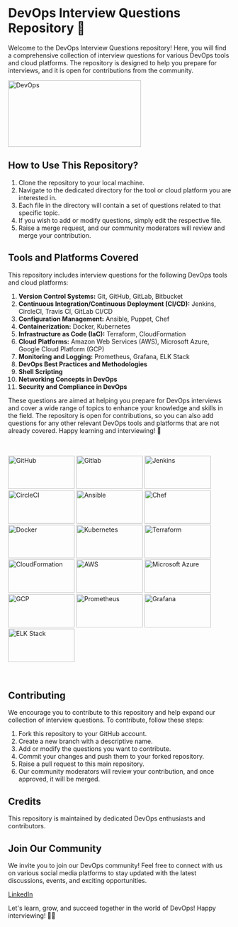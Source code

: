 # DevOps Interview Questions Repository 🚀

Welcome to the DevOps Interview Questions repository! Here, you will find a comprehensive collection of interview questions for various DevOps tools and cloud platforms. The repository is designed to help you prepare for interviews, and it is open for contributions from the community.

<img src="https://upload.wikimedia.org/wikipedia/commons/thumb/0/05/Devops-toolchain.svg/1280px-Devops-toolchain.svg.png" alt="DevOps" height="150" width="300">


## How to Use This Repository?

1. Clone the repository to your local machine.
2. Navigate to the dedicated directory for the tool or cloud platform you are interested in.
3. Each file in the directory will contain a set of questions related to that specific topic.
4. If you wish to add or modify questions, simply edit the respective file.
5. Raise a merge request, and our community moderators will review and merge your contribution.

## Tools and Platforms Covered

This repository includes interview questions for the following DevOps tools and cloud platforms:

1. **Version Control Systems:** Git, GitHub, GitLab, Bitbucket
2. **Continuous Integration/Continuous Deployment (CI/CD):** Jenkins, CircleCI, Travis CI, GitLab CI/CD
3. **Configuration Management:** Ansible, Puppet, Chef
4. **Containerization:** Docker, Kubernetes
5. **Infrastructure as Code (IaC):** Terraform, CloudFormation
6. **Cloud Platforms:** Amazon Web Services (AWS), Microsoft Azure, Google Cloud Platform (GCP)
7. **Monitoring and Logging:** Prometheus, Grafana, ELK Stack
8. **DevOps Best Practices and Methodologies**
9. **Shell Scripting**
10. **Networking Concepts in DevOps**
11. **Security and Compliance in DevOps**

These questions are aimed at helping you prepare for DevOps interviews and cover a wide range of topics to enhance your knowledge and skills in the field. The repository is open for contributions, so you can also add questions for any other relevant DevOps tools and platforms that are not already covered. Happy learning and interviewing! 🚀
</br>
</br>
</br>

<image src="https://git-scm.com/images/logos/downloads/Git-Logo-2Color.png" alt="GitHub" height="75" width="150"> <image src="https://upload.wikimedia.org/wikipedia/commons/thumb/e/e1/GitLab_logo.svg/2560px-GitLab_logo.svg.png" alt="Gitlab" height="75" width="150"> <image src="https://cdn.icon-icons.com/icons2/2699/PNG/512/jenkins_logo_icon_167854.png" alt="Jenkins" height="75" width="150">  <image src="https://cdn.icon-icons.com/icons2/2699/PNG/512/circleci_logo_icon_168423.png" alt="CircleCI" height="75" width="150"> <image src="https://upload.wikimedia.org/wikipedia/commons/0/05/Ansible_Logo.png" alt="Ansible" height="75" width="150"> <image src="https://datanextsolutions.com/wp-content/uploads/2017/12/chef-logo.png" alt="Chef" height="75" width="150"> <image src="https://upload.wikimedia.org/wikipedia/commons/7/79/Docker_%28container_engine%29_logo.png" alt="Docker" height="75" width="150"> <image src="https://kubernetes.io/images/kubernetes-horizontal-color.png" alt="Kubernetes" height="75" width="150"> <image src="https://boxboat.com/2020/02/04/writing-a-custom-terraform-provider/featured.png" alt="Terraform" height="75" width="150"> <image src="https://i0.wp.com/foxutech.com/wp-content/uploads/2017/09/AWS-CloudFormation-1.png?fit=640%2C366&ssl=1" alt="CloudFormation" height="75" width="150"> <image src="https://upload.wikimedia.org/wikipedia/commons/thumb/9/93/Amazon_Web_Services_Logo.svg/1024px-Amazon_Web_Services_Logo.svg.png" alt="AWS" height="75" width="150"> <image src="https://upload.wikimedia.org/wikipedia/commons/thumb/a/a8/Microsoft_Azure_Logo.svg/1200px-Microsoft_Azure_Logo.svg.png" alt="Microsoft Azure" height="75" width="150"> <image src="https://upload.wikimedia.org/wikipedia/commons/thumb/5/51/Google_Cloud_logo.svg/2560px-Google_Cloud_logo.svg.png" alt="GCP" height="75" width="150"> <image src="https://res.cloudinary.com/dfg89e6oo/image/upload/c_fit,f_auto,h_450,w_750/v1626342444/y6cbyl4iky21q4lszbaq.svg" alt="Prometheus" height="75" width="150"> <image src="https://blog.knoldus.com/wp-content/uploads/2020/06/feature-image-prometheus.png" alt="Grafana" height="75" width="150"> <image src="https://www.seekpng.com/png/detail/221-2211816_elk-stack-logo.png" alt="ELK Stack" height="75" width="150">
</br>
</br>
</br>


## Contributing

We encourage you to contribute to this repository and help expand our collection of interview questions. To contribute, follow these steps:

1. Fork this repository to your GitHub account.
2. Create a new branch with a descriptive name.
3. Add or modify the questions you want to contribute.
4. Commit your changes and push them to your forked repository.
5. Raise a pull request to this main repository.
6. Our community moderators will review your contribution, and once approved, it will be merged.


## Credits

This repository is maintained by dedicated DevOps enthusiasts and contributors.


## Join Our Community

We invite you to join our DevOps community! Feel free to connect with us on various social media platforms to stay updated with the latest discussions, events, and exciting opportunities.

<a href="https://www.linkedin.com/in/urja-jain2301/"> LinkedIn </a>

Let's learn, grow, and succeed together in the world of DevOps! Happy interviewing! 🌟🎉

